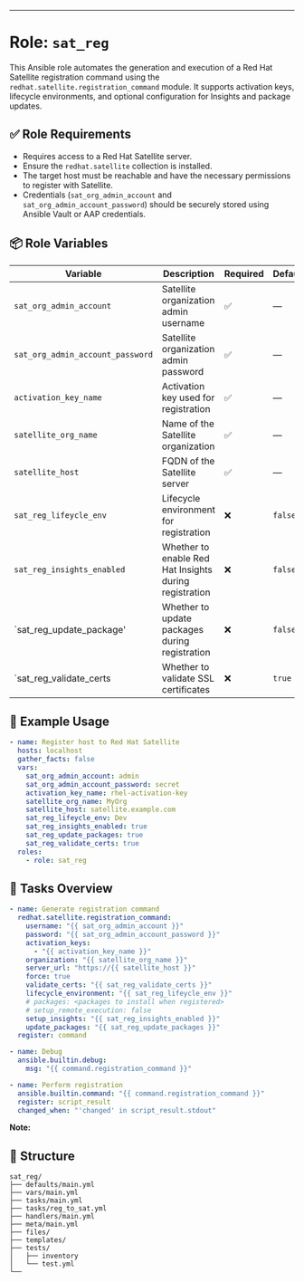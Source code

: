 ---

# Role: `sat_reg`

This Ansible role automates the generation and execution of a Red Hat Satellite registration command using the `redhat.satellite.registration_command` module. It supports activation keys, lifecycle environments, and optional configuration for Insights and package updates.

## ✅ Role Requirements

- Requires access to a Red Hat Satellite server.
- Ensure the `redhat.satellite` collection is installed.
- The target host must be reachable and have the necessary permissions to register with Satellite.
- Credentials (`sat_org_admin_account` and `sat_org_admin_account_password`) should be securely stored using Ansible Vault or AAP credentials.

## 📦 Role Variables

| Variable                        | Description                                                                 | Required | Default |
|----------------------------------|-----------------------------------------------------------------------------|----------|---------|
| `sat_org_admin_account`          | Satellite organization admin username                                       | ✅       | —       |
| `sat_org_admin_account_password` | Satellite organization admin password                                       | ✅       | —       |
| `activation_key_name`            | Activation key used for registration                                        | ✅       | —       |
| `satellite_org_name`             | Name of the Satellite organization                                          | ✅       | —       |
| `satellite_host`                 | FQDN of the Satellite server                                                | ✅       | —       |
| `sat_reg_lifeycle_env`           | Lifecycle environment for registration                                      | ❌       | `false` |
| `sat_reg_insights_enabled`       | Whether to enable Red Hat Insights during registration                      | ❌       | `false` |
| `sat_reg_update_package'         | Whether to update packages during registration                              | ❌       | `false` |
| `sat_reg_validate_certs          | Whether to validate SSL certificates                                        | ❌       | `true`  |

## 🚀 Example Usage

```yaml
- name: Register host to Red Hat Satellite
  hosts: localhost
  gather_facts: false
  vars:
    sat_org_admin_account: admin
    sat_org_admin_account_password: secret
    activation_key_name: rhel-activation-key
    satellite_org_name: MyOrg
    satellite_host: satellite.example.com
    sat_reg_lifeycle_env: Dev
    sat_reg_insights_enabled: true
    sat_reg_update_packages: true
    sat_reg_validate_certs: true
  roles:
    - role: sat_reg
```

## 🔧 Tasks Overview

```yaml
- name: Generate registration command
  redhat.satellite.registration_command:
    username: "{{ sat_org_admin_account }}"
    password: "{{ sat_org_admin_account_password }}"
    activation_keys:
      - "{{ activation_key_name }}"
    organization: "{{ satellite_org_name }}"
    server_url: "https://{{ satellite_host }}"
    force: true
    validate_certs: "{{ sat_reg_validate_certs }}"
    lifecycle_environment: "{{ sat_reg_lifeycle_env }}"
    # packages: <packages to install when registered>
    # setup_remote_execution: false
    setup_insights: "{{ sat_reg_insights_enabled }}"
    update_packages: "{{ sat_reg_update_packages }}"
  register: command

- name: Debug
  ansible.builtin.debug:
    msg: "{{ command.registration_command }}"

- name: Perform registration
  ansible.builtin.command: "{{ command.registration_command }}"
  register: script_result
  changed_when: "'changed' in script_result.stdout"
```

**Note:**  


## 📁 Structure

```
sat_reg/
├── defaults/main.yml
├── vars/main.yml
├── tasks/main.yml
├── tasks/reg_to_sat.yml
├── handlers/main.yml
├── meta/main.yml
├── files/
├── templates/
├── tests/
│   ├── inventory
│   └── test.yml
└──
```